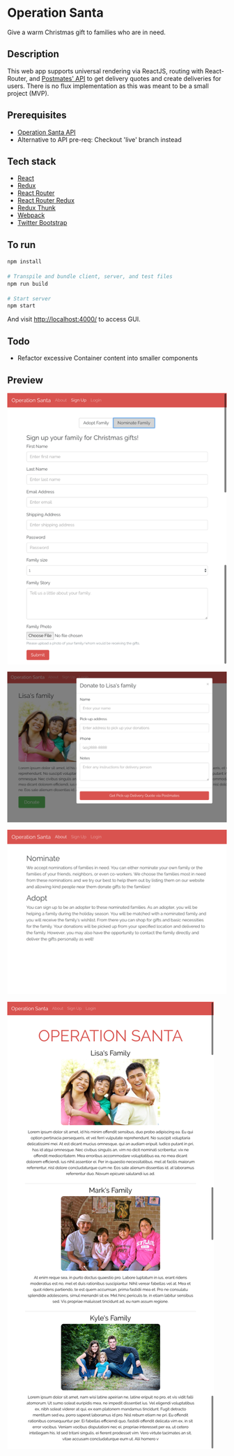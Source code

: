 # Operation Santa
Give a warm Christmas gift to families who are in need.

## Description
This web app supports universal rendering via ReactJS, routing with React-Router, and [Postmates' API](https://postmates.com/developer/docs) to get delivery quotes and create deliveries for users. There is no flux implementation as this was meant to be a small project (MVP).

## Prerequisites
- [Operation Santa API](https://github.com/phchung/API-Operation-Santa)
- Alternative to API pre-req: Checkout 'live' branch instead

## Tech stack
- [React](https://github.com/facebook/react)
- [Redux](https://github.com/reactjs/redux)
- [React Router](https://github.com/ReactTraining/react-router)
- [React Router Redux](https://github.com/ReactTraining/react-router/tree/master/packages/react-router-redux)
- [Redux Thunk](https://github.com/gaearon/redux-thunk)
- [Webpack](https://github.com/webpack/webpack)
- [Twitter Bootstrap](https://github.com/twbs/bootstrap)

## To run

```sh
npm install

# Transpile and bundle client, server, and test files
npm run build

# Start server
npm start
```

And visit <http://localhost:4000/> to access GUI.

## Todo
- Refactor excessive Container content into smaller components

## Preview

![Example1](./extra/signup.png)

![Example2](./extra/donate.png)

![Example3](./extra/about.png)

![Example4](./extra/landing.png)